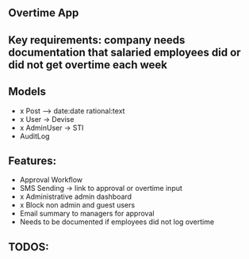 ## Overtime App

## Key requirements: company needs documentation that salaried employees did or did not get overtime each week

## Models
-  x Post --> date:date rational:text
-  x User -> Devise
-  x AdminUser -> STI
-  AuditLog

## Features:
- Approval Workflow
- SMS Sending -> link to approval or overtime input
- x Administrative admin dashboard
- x Block non admin and guest users
- Email summary to managers for approval
- Needs to be documented if employees did not log overtime

## TODOS:
